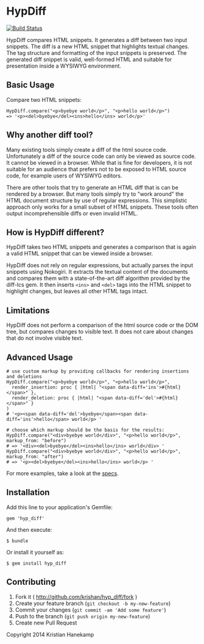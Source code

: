 # HypDiff

[![Build Status](https://travis-ci.org/krishan/hyp_diff.svg?branch=master)](https://travis-ci.org/krishan/hyp_diff)

HypDiff compares HTML snippets. It generates a diff between two input snippets. The diff is a new HTML snippet that highlights textual changes. The tag structure and formatting of the input snippets is preserved. The generated diff snippet is valid, well-formed HTML and suitable for presentation inside a WYSIWYG environment.

## Basic Usage

Compare two HTML snippets:

    HypDiff.compare("<p>byebye world</p>", "<p>hello world</p>")
    => '<p><del>byebye</del><ins>hello</ins> world</p>'

## Why another diff tool?

Many existing tools simply create a diff of the html source code. Unfortunately a diff of the source code can only be viewed as source code. It cannot be viewed in a browser. While that is fine for developers, it is not suitable for an audience that prefers not to be exposed to HTML source code, for example users of WYSIWYG editors.

There are other tools that try to generate an HTML diff that is can be rendered by a browser. But many tools simply try to "work around" the HTML document structure by use of regular expressions. This simplistic approach only works for a small subset of HTML snippets. These tools often output incomprehensible diffs or even invalid HTML.

## How is HypDiff different?

HypDiff takes two HTML snippets and generates a comparison that is again a valid HTML snippet that can be viewed inside a browser.

HypDiff does not rely on regular expressions, but actually parses the input snippets using Nokogiri. It extracts the textual content of the documents and compares them with a state-of-the-art diff algorithm provided by the diff-lcs gem. It then inserts `<ins>` and `<del>` tags into the HTML snippet to highlight changes, but leaves all other HTML tags intact.

## Limitations

HypDiff does not perform a comparison of the html source code or the DOM tree, but compares changes to visible text. It does not care about changes that do not involve visible text.

## Advanced Usage

    # use custom markup by providing callbacks for rendering insertions and deletions
    HypDiff.compare("<p>byebye world</p>", "<p>hello world</p>",
      render_insertion: proc { |html| "<span data-diff='ins'>#{html}</span>" },
      render_deletion: proc { |html| "<span data-diff='del'>#{html}</span>" }
    )
    # '<p><span data-diff='del'>byebye</span><span data-diff='ins'>hello</span> world</p> '

    # choose which markup should be the basis for the results:
    HypDiff.compare("<div>byebye world</div>", "<p>hello world</p>", markup_from: "before")
    # => '<div><del>byebye</del><ins>hello</ins> world</div> '
    HypDiff.compare("<div>byebye world</div>", "<p>hello world</p>", markup_from: "after")
    # => '<p><del>byebye</del><ins>hello</ins> world</p> '

For more examples, take a look at the [specs](https://github.com/krishan/hyp_diff/blob/master/spec/hyp_diff_spec.rb).

## Installation

Add this line to your application's Gemfile:

    gem 'hyp_diff'

And then execute:

    $ bundle

Or install it yourself as:

    $ gem install hyp_diff

## Contributing

1. Fork it ( http://github.com/krishan/hyp_diff/fork )
2. Create your feature branch (`git checkout -b my-new-feature`)
3. Commit your changes (`git commit -am 'Add some feature'`)
4. Push to the branch (`git push origin my-new-feature`)
5. Create new Pull Request

Copyright 2014 Kristian Hanekamp

